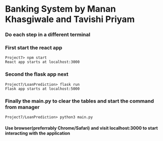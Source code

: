 # Banking System by Manan Khasgiwale and Tavishi Priyam

### Do each step in a different terminal

### First start the react app
    Project7> npm start
    React app starts at localhost:3000

### Second the flask app next
    Project7/LoanPrediction> flask run
    Flask app starts at localhost:5000

### Finally the main.py to clear the tables and start the command from manager
    Project7/LoanPrediction> python3 main.py

#### Use browser(preferrably Chrome/Safari) and visit localhost:3000 to start interacting with the application